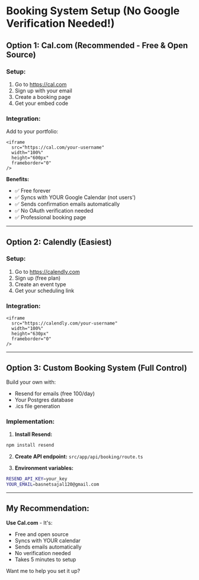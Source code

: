 # Booking System Setup (No Google Verification Needed!)

## Option 1: Cal.com (Recommended - Free & Open Source)

### Setup:
1. Go to https://cal.com
2. Sign up with your email
3. Create a booking page
4. Get your embed code

### Integration:
Add to your portfolio:
```tsx
<iframe
  src="https://cal.com/your-username"
  width="100%"
  height="600px"
  frameborder="0"
/>
```

**Benefits:**
- ✅ Free forever
- ✅ Syncs with YOUR Google Calendar (not users')
- ✅ Sends confirmation emails automatically
- ✅ No OAuth verification needed
- ✅ Professional booking page

---

## Option 2: Calendly (Easiest)

### Setup:
1. Go to https://calendly.com
2. Sign up (free plan)
3. Create an event type
4. Get your scheduling link

### Integration:
```tsx
<iframe
  src="https://calendly.com/your-username"
  width="100%"
  height="630px"
  frameborder="0"
/>
```

---

## Option 3: Custom Booking System (Full Control)

Build your own with:
- Resend for emails (free 100/day)
- Your Postgres database
- .ics file generation

### Implementation:

1. **Install Resend:**
```bash
npm install resend
```

2. **Create API endpoint:**
`src/app/api/booking/route.ts`

3. **Environment variables:**
```bash
RESEND_API_KEY=your_key
YOUR_EMAIL=basnetsajal120@gmail.com
```

---

## My Recommendation:

**Use Cal.com** - It's:
- Free and open source
- Syncs with YOUR calendar
- Sends emails automatically
- No verification needed
- Takes 5 minutes to setup

Want me to help you set it up?

